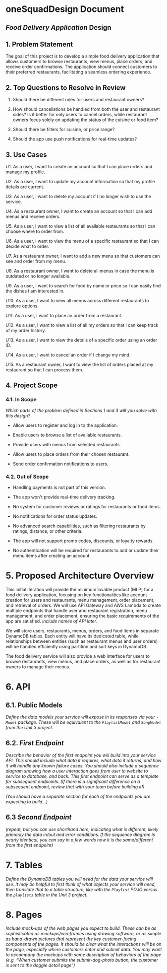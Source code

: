 # oneSquadDesign Document


## *Food Delivery Application* Design

## 1. Problem Statement

The goal of this project is to develop a simple food delivery application that allows customers to browse restaurants,
view menus, place orders, and receive order confirmations. The application should connect customers to their preferred restaurants,
facilitating a seamless ordering experience.



## 2. Top Questions to Resolve in Review

1. Should there be different roles for users and restaurant owners?
   
2. How should cancellations be handled from both the user and restaurant sides? Is it better for only users to cancel orders,
 while restaurant owners focus solely on updating the status of the cuisine or food item? 
 
3. Should there be filters for cuisine, or price range? 

4. Should the app use push notifications for real-time updates?

## 3. Use Cases

U1. As a user, I want to create an account so that I can place orders and manage my profile.

U2. As a user, I want to update my account information so that my profile details are current.

U3. As a user, I want to delete my account if I no longer wish to use the service.

U4. As a restaurant owner, I want to create an account so that I can add menus and receive orders.

U5. As a user, I want to view a list of all available restaurants so that I can choose where to order from.

U6. As a user, I want to view the menu of a specific restaurant so that I can decide what to order.

U7. As a restaurant owner, I want to add a new menu so that customers can see and order from my menu.

U8. As a restaurant owner, I want to delete all menus in case the menu is outdated or no longer available.

U9. As a user, I want to search for food by name or price so I can easily find the dishes I am interested in.

U10. As a user, I want to view all menus across different restaurants to explore options.

U11. As a user, I want to place an order from a restaurant.

U12. As a user, I want to view a list of all my orders so that I can keep track of my order history.

U13. As a user, I want to view the details of a specific order using an order ID.

U14. As a user, I want to cancel an order if I change my mind.

U15. As a restaurant owner, I want to view the list of orders placed at my restaurant so that I can process them.

## 4. Project Scope

### 4.1. In Scope

*Which parts of the problem defined in Sections 1 and 3 will you solve with this
design?*

* Allow users to register and log in to the application.

* Enable users to browse a list of available restaurants.

* Provide users with menus from selected restaurants.

* Allow users to place orders from their chosen restaurant.

* Send order confirmation notifications to users.

### 4.2. Out of Scope


* Handling payments is not part of this version.

* The app won't provide real-time delivery tracking.

* No system for customer reviews or ratings for restaurants or food items.

* No notifications for order status updates.

* No advanced search capabilities, such as filtering restaurants by ratings, distance, or other criteria.

* The app will not support promo codes, discounts, or loyalty rewards.

* No authentication will be required for restaurants to add or update their menu items after creating an account.


# 5. Proposed Architecture Overview

This initial iteration will provide the minimum lovable product (MLP) for a food delivery application, focusing
on key functionalities like account creation for users and restaurants, menu management, order placement, and retrieval of orders.
We will use API Gateway and AWS Lambda to create multiple endpoints that handle user and restaurant registration, menu management, and 
order placement, ensuring the basic requirements of the app are satisfied.
*include names of API later.*

We will store users, restaurants, menus, orders, and food items in separate DynamoDB tables. Each entity will have its dedicated 
table, while relationships between entities (such as restaurant menus and user orders) will be handled efficiently using partition 
and sort keys in DynamoDB.

The food delivery service will also provide a web interface for users to browse restaurants, view menus, and place orders, as 
well as for restaurant owners to manage their menus.

# 6. API

## 6.1. Public Models

*Define the data models your service will expose in its responses via your
*`-Model`* package. These will be equivalent to the *`PlaylistModel`* and
*`SongModel`* from the Unit 3 project.*

## 6.2. *First Endpoint*

*Describe the behavior of the first endpoint you will build into your service
API. This should include what data it requires, what data it returns, and how it
will handle any known failure cases. You should also include a sequence diagram
showing how a user interaction goes from user to website to service to database,
and back. This first endpoint can serve as a template for subsequent endpoints.
(If there is a significant difference on a subsequent endpoint, review that with
your team before building it!)*

*(You should have a separate section for each of the endpoints you are expecting
to build...)*

## 6.3 *Second Endpoint*

*(repeat, but you can use shorthand here, indicating what is different, likely
primarily the data in/out and error conditions. If the sequence diagram is
nearly identical, you can say in a few words how it is the same/different from
the first endpoint)*

# 7. Tables

*Define the DynamoDB tables you will need for the data your service will use. It
may be helpful to first think of what objects your service will need, then
translate that to a table structure, like with the *`Playlist` POJO* versus the
`playlists` table in the Unit 3 project.*

# 8. Pages

*Include mock-ups of the web pages you expect to build. These can be as
sophisticated as mockups/wireframes using drawing software, or as simple as
hand-drawn pictures that represent the key customer-facing components of the
pages. It should be clear what the interactions will be on the page, especially
where customers enter and submit data. You may want to accompany the mockups
with some description of behaviors of the page (e.g. “When customer submits the
submit-dog-photo button, the customer is sent to the doggie detail page”)*
